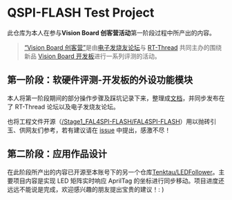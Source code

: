 # QSPI-FLASH Test Project

此仓库为本人在参与**Vision Board 创客营活动**第一阶段过程中所产出的内容。

> [“Vision Board 创客营”](https://bbs.elecfans.com/try_VisionBoard.html)是由[电子发烧友论坛](https://bbs.elecfans.com/)与 [RT-Thread](https://www.rt-thread.org/) 共同主办的围绕新品 [Vision Board 开发板](https://www.rt-thread.org/document/site/#/rt-thread-version/rt-thread-standard/hw-board/ra8d1-vision-board/ra8d1-vision-board?id=vision-board-%e5%bc%80%e5%8f%91%e6%9d%bf)进行一系列评测的活动。

## 第一阶段：软硬件评测-开发板的外设功能模块

本人将第一阶段期间的部分操作步骤及踩坑记录下来，整理成[文档](/Stage1_FAL4SPI-FLASH/docs/TestLOG.md)，并同步发布在了 RT-Thread 论坛以及电子发烧友论坛。

也将工程文件开源（[/Stage1_FAL4SPI-FLASH/FAL4SPI-FLASH](/Stage1_FAL4SPI-FLASH/FAL4SPI-FLASH/)）用以抛砖引玉、供网友们参考，若有建议请在 [issue](https://github.com/LWanTao/RA8D1_VisionBoard_QSPI-FLASH_Test/issues) 中提出，感激不尽！

## 第二阶段：应用作品设计

在此阶段所产出的内容已开源至本账号下的另一个仓库[Tenktau/LEDFollower](https://github.com/Tenktau/LEDFollower)。主要项目内容是实现 LED 矩阵实时响应 AprilTag 的坐标进行同步移动。项目进度还远远不能说是完成，欢迎感兴趣的朋友提出宝贵的建议！: )
